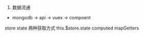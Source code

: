 1. 数据流通

  - mongodb -> api  -> vuex -> compoent

  store   state 两种获取方式
  this.$store.state
  computed  mapGetters